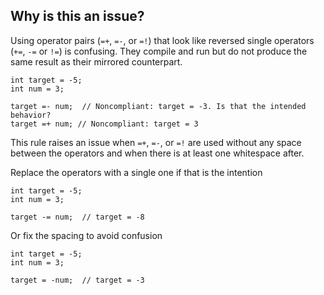 ## Why is this an issue?

Using operator pairs (`=+`, `=-`, or `=!`) that look like reversed single operators (`+=`,
`-=` or `!=`) is confusing. They compile and run but do not produce the same result as their mirrored counterpart.

    int target = -5;
    int num = 3;
    
    target =- num;  // Noncompliant: target = -3. Is that the intended behavior?
    target =+ num; // Noncompliant: target = 3

This rule raises an issue when `=+`, `=-`, or `=!` are used without any space between the operators and when there
is at least one whitespace after.

Replace the operators with a single one if that is the intention

    int target = -5;
    int num = 3;
    
    target -= num;  // target = -8

Or fix the spacing to avoid confusion

    int target = -5;
    int num = 3;
    
    target = -num;  // target = -3